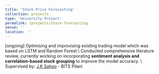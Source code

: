 ```yaml
---
title: 'Stock Price Forecasting'
collection: projects
type: 'University Project'
permalink: /projects/stock-forecasting
venue: ''
location: ''
---
```


[ongoing] Optimising and improvising existing trading model which was based on LSTM and Random Forest.\\
Conducted comprehensive literature review, currently working on incorporating **sentiment analysis and correlation-based stock grouping** to improve the model accuracy. \\
Supervised by: [J.K Sahoo](https://universe.bits-pilani.ac.in/goa/jksahoo/profile) - BITS Pilani
